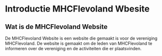 # Introductie MHCFlevoland Wbesite

## Wat is de MHCFlevoland Website

De MHCFlevoland Website is een website die gemaakt is voor de vereniging MHCFlevoland. De website is gemaakt om de leden van MHCFlevoland te informeren over de vereniging en de activiteiten die er plaatsvinden.

